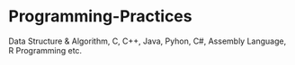 # Programming-Practices
Data Structure & Algorithm, C, C++, Java, Pyhon, C#, Assembly Language, R Programming etc.
